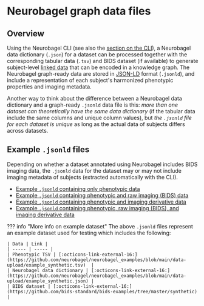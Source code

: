 # Neurobagel graph data files

## Overview
Using the Neurobagel CLI (see also the [section on the CLI](../user_guide/cli.md)), 
a Neurobagel data dictionary (`.json`) for a dataset can be processed together with the corresponding tabular data (`.tsv`) and BIDS dataset (if available) to generate subject-level [linked data](https://www.w3.org/wiki/LinkedData) that can be encoded in a knowledge graph. 
The Neurobagel graph-ready data are stored in [JSON-LD](https://json-ld.org/) format (`.jsonld`), 
and include a representation of each subject's harmonized phenotypic properties and imaging metadata.

Another way to think about the difference between a Neurobagel data dictionary and a graph-ready `.jsonld` data file is this: 
_more than one dataset can theoretically have the same data dictionary_ (if the tabular data include the same columns and unique column values), 
but _the `.jsonld` file for each dataset is unique_ as long as the actual data of subjects differs across datasets.

## Example `.jsonld` files

Depending on whether a dataset annotated using Neurobagel includes BIDS imaging data, 
the `.jsonld` data for the dataset may or may not include imaging metadata of subjects (extracted automatically with the CLI).

- [Example `.jsonld` containing only phenotypic data](https://github.com/neurobagel/neurobagel_examples/blob/main/data-upload/example_synthetic.jsonld)
- [Example `.jsonld` containing phenotypic and raw imaging (BIDS) data](https://github.com/neurobagel/neurobagel_examples/blob/main/data-upload/pheno-bids-output/example_synthetic_pheno-bids.jsonld)
- [Example `.jsonld` containing phenotypic and imaging derivative data](https://github.com/neurobagel/neurobagel_examples/blob/main/data-upload/pheno-derivatives-output/example_synthetic_pheno-derivatives.jsonld)
- [Example `.jsonld` containing phenotypic, raw imaging (BIDS), and imaging derivative data](https://github.com/neurobagel/neurobagel_examples/blob/main/data-upload/pheno-bids-derivatives-output/example_synthetic_pheno-bids-derivatives.jsonld)

??? info "More info on example dataset"
    The above `.jsonld` files represent an example dataset used for testing which includes the following:

    | Data | Link |
    | ----- | ----- |
    | Phenotypic TSV | [:octicons-link-external-16:](https://github.com/neurobagel/neurobagel_examples/blob/main/data-upload/example_synthetic.tsv)  |
    | Neurobagel data dictionary | [:octicons-link-external-16:](https://github.com/neurobagel/neurobagel_examples/blob/main/data-upload/example_synthetic.json) |
    | BIDS dataset | [:octicons-link-external-16:](https://github.com/bids-standard/bids-examples/tree/master/synthetic) |
